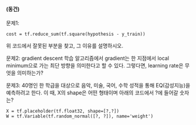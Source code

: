 #### (동건)
문제1: 
```
cost = tf.reduce_sum(tf.square(hypothesis - y_train))
````
위 코드에서 잘못된 부분을 찾고, 그 이유를 설명하시오.

문제2: 
gradient descent 학습 알고리즘에서 gradient는 한 지점에서 local minimum으로 가는 최단 방향을 의미한다고 할 수 있다.
그렇다면, learning rate은 무엇을 의미하는가?

문제3:
40명인 한 학급을 대상으로 음악, 미술, 국어, 수학 성적을 통해 EQ(감성지능)을 예측하려고 한다. 
이 때, X의 shape은 어떤 형태이며 아래의 코드에서 ?에 들어갈 숫자는?
```
X = tf.placeholder(tf.float32, shape=[?,?])
W = tf.Variable(tf.random_normal([?, ?]), name='weight')
```
